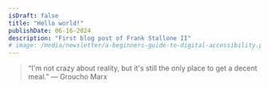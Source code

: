 ```yaml
---
isDraft: false
title: "Hello world!"
publishDate: 06-16-2024
description: "First blog post of Frank Stallone II"
# image: /media/newsletter/a-beginners-guide-to-digital-accessibility.png
---
```


> “I'm not crazy about reality, but it's still the only place to get a decent meal.” — Groucho Marx
